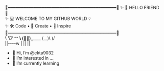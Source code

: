    🌈━━━━━━━━━━━━━━━━━━━━━━━━━━━━━━━━━━━━━━━━━━🌈
✨   🚀 HELLO FRIEND 🚀                      
✨   💻 WELCOME TO MY GITHUB WORLD 💡        
✨   🛠 Code • 🎨 Create • 🌟 Inspire         
🌈━━━━━━━━━━━━━━━━━━━━━━━━━━━━━━━━━━━━━━━━━━🌈
             \
              \   🐮 ^__^
               \  (🌸🌸)\_______
                  (__)\       )\/\
                      ||----w |
                      ||     ||

- 👋 Hi, I’m @ekta9032
- 👀 I’m interested in ...
- 🌱 I’m currently learning 
<!---
ekta9032/ekta9032 is a ✨ special ✨ repository because its `README.md` (this file) appears on your GitHub profile.
You can click the Preview link to take a look at your changes.
--->
